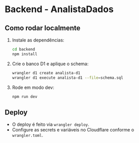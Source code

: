 # Backend - AnalistaDados

## Como rodar localmente

1. Instale as dependências:
   ```bash
   cd backend
   npm install
   ```
2. Crie o banco D1 e aplique o schema:
   ```bash
   wrangler d1 create analista-d1
   wrangler d1 execute analista-d1 --file=schema.sql
   ```
3. Rode em modo dev:
   ```bash
   npm run dev
   ```

## Deploy

- O deploy é feito via `wrangler deploy`.
- Configure as secrets e variáveis no Cloudflare conforme o `wrangler.toml`.

